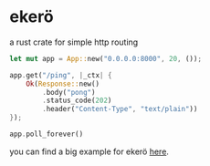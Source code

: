 # ekerö
a rust crate for simple http routing

```rust
let mut app = App::new("0.0.0.0:8000", 20, ());

app.get("/ping", |_ctx| {
    Ok(Response::new()
        .body("pong")
        .status_code(202)
        .header("Content-Type", "text/plain"))
});

app.poll_forever()
```

you can find a big example for ekerö [here](https://github.com/rosewareorg/webhost).
